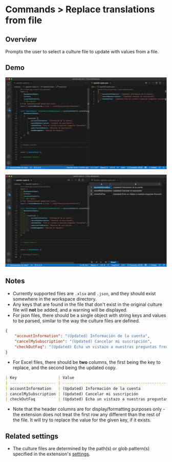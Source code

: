 # Commands > Replace translations from file

## Overview

Prompts the user to select a culture file to update with values from a file.

## Demo

![demo gif for 'Replace translations from file' command using a json file](../../static/assets/examples/replace-translations-from-json-file.gif)

![demo gif for 'Replace translations from file' command using an Excel file](../../static/assets/examples/replace-translations-from-xlsx-file.gif)

## Notes

-   Currently supported files are `.xlsx` and `.json`, and they should exist somewhere in the workspace directory.
-   Any keys that are found in the file that don't exist in the original culture file will **not** be added, and a warning will be displayed.
-   For json files, there should be a single object with string keys and values to be parsed, similar to the way the culture files are defined.

```json
{
    "accountInformation": "(Updated) Información de la cuenta",
    "cancelMySubscription": "(Updated) Cancelar mi suscripción",
    "checkOutFaq": "(Updated) Echa un vistazo a nuestras preguntas frecuentes"
}
```

-   For Excel files, there should be **two** columns, the first being the key to replace, and the second being the updated copy.

```md
| Key                  | Value                                                     |
| -------------------- | --------------------------------------------------------- |
| accountInformation   | (Updated) Información de la cuenta                        |
| cancelMySubscription | (Updated) Cancelar mi suscripción                         |
| checkOutFaq          | (Updated) Echa un vistazo a nuestras preguntas frecuentes |
```

-   Note that the header columns are for display/formatting purposes only - the extension does not treat the first row any different than the rest of the file. It will try to replace the value for the given key, if it exists.

## Related settings

-   The culture files are determined by the path(s) or glob pattern(s) specified in the extension's [settings](../settings/culture-file-paths).
